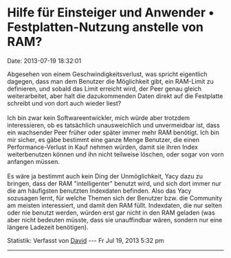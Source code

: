 Hilfe für Einsteiger und Anwender • Festplatten-Nutzung anstelle von RAM?
=========================================================================

Date: 2013-07-19 18:32:01

Abgesehen von einem Geschwindigkeitsverlust, was spricht eigentlich
dagegen, dass man dem Benutzer die Möglichkeit gibt, ein RAM-Limit zu
definieren, und sobald das Limit erreicht wird, der Peer genau gleich
weiterarbeitet, aber halt die dazukommenden Daten direkt auf die
Festplatte schreibt und von dort auch wieder liest?\
\
Ich bin zwar kein Softwareentwickler, mich würde aber trotzdem
interessieren, ob es tatsächlich unausweichlich und unvermeidbar ist,
dass ein wachsender Peer früher oder später immer mehr RAM benötigt. Ich
bin mir sicher, es gäbe bestimmt eine ganze Menge Benutzer, die einen
Performance-Verlust in Kauf nehmen würden, damit sie ihren Index
weiterbenutzen können und ihn nicht teilweise löschen, oder sogar von
vorn anfangen müssen.\
\
Es wäre ja bestimmt auch kein Ding der Unmöglichkeit, Yacy dazu zu
bringen, dass der RAM \"intelligenter\" benutzt wird, und sich dort
immer nur die am häufigsten benutzten Indexdaten befinden. Also das Yacy
sozusagen lernt, für welche Themen sich der Benutzer bzw. die Community
am meisten interessiert, und damit den RAM füllt. Indexdaten, die nur
selten oder nie benutzt werden, würden erst gar nicht in den RAM geladen
(was aber nicht bedeuten müsste, dass sie unauffindbar wären, sondern
nur eine längere Ladezeit benötigen).

Statistik: Verfasst von
[David](http://forum.yacy-websuche.de/memberlist.php?mode=viewprofile&u=8887)
--- Fr Jul 19, 2013 5:32 pm

------------------------------------------------------------------------
